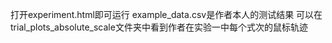 打开experiment.html即可运行
example_data.csv是作者本人的测试结果
可以在trial_plots_absolute_scale文件夹中看到作者在实验一中每个式次的鼠标轨迹
